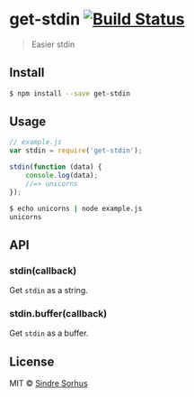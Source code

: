 # get-stdin [![Build Status](https://travis-ci.org/sindresorhus/get-stdin.svg?branch=master)](https://travis-ci.org/sindresorhus/get-stdin)

> Easier stdin

## Install

```sh
$ npm install --save get-stdin
```

## Usage

```js
// example.js
var stdin = require('get-stdin');

stdin(function (data) {
	console.log(data);
	//=> unicorns
});
```

```sh
$ echo unicorns | node example.js
unicorns
```

## API

### stdin(callback)

Get `stdin` as a string.

### stdin.buffer(callback)

Get `stdin` as a buffer.

## License

MIT © [Sindre Sorhus](http://sindresorhus.com)

